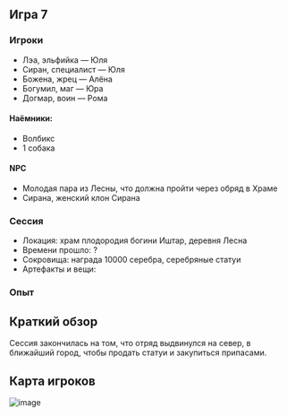 ## Игра 7

### Игроки

- Лэа, эльфийка — Юля
- Сиран, специалист — Юля
- Божена, жрец — Алёна
- Богумил, маг — Юра
- Догмар, воин — Рома

#### Наёмники:

- Волбикс
- 1 собака

#### NPC

- Молодая пара из Леcны, что должна пройти через обряд в Храме
- Сирана, женский клон Сирана

### Сессия

- Локация: храм плодородия богини Иштар, деревня Лесна
- Времени прошло: ?
- Сокровища: награда 10000 серебра, серебряные статуи
- Артефакты и вещи:

### Опыт

## Краткий обзор

Сессия закончилась на том, что отряд выдвинулся на север, в ближайший город, чтобы продать статуи и закупиться
припасами.

## Карта игроков

![image](https://github.com/user-attachments/assets/d1f306da-1270-46cb-8fd2-6daf63307d33)
